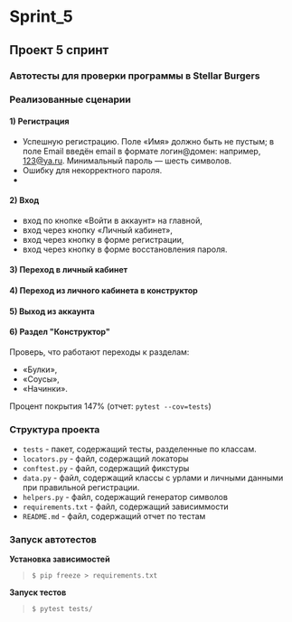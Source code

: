 # Sprint_5

## Проект 5 спринт

### Автотесты для проверки программы в Stellar Burgers

### Реализованные сценарии

#### 1) Регистрация
- Успешную регистрацию. Поле «Имя» должно быть не пустым; в поле Email введён email в формате логин@домен: например, 123@ya.ru. Минимальный пароль — шесть символов.
- Ошибку для некорректного пароля.
- 
#### 2) Вход
- вход по кнопке «Войти в аккаунт» на главной,
- вход через кнопку «Личный кабинет»,
- вход через кнопку в форме регистрации,
- вход через кнопку в форме восстановления пароля.

#### 3) Переход в личный кабинет

#### 4) Переход из личного кабинета в конструктор

#### 5) Выход из аккаунта

#### 6) Раздел "Конструктор"
Проверь, что работают переходы к разделам:
- «Булки»,
- «Соусы»,
- «Начинки».

Процент покрытия 147% (отчет: `pytest --cov=tests`)

### Структура проекта

- `tests` - пакет, содержащий тесты, разделенные по классам.
- `locators.py` - файл, содержащий локаторы
- `conftest.py` - файл, содержащий фикстуры
- `data.py` - файл, содержащий классы с урлами и личными данными при правильной регистрации.
- `helpers.py` - файл, содержащий генератор символов
- `requirements.txt` - файл, содержащий зависиммости
- `README.md` - файл, содержащий отчет по тестам

### Запуск автотестов

**Установка зависимостей**

> `$ pip freeze > requirements.txt`

**Запуск тестов**

> `$ pytest tests/`
 
